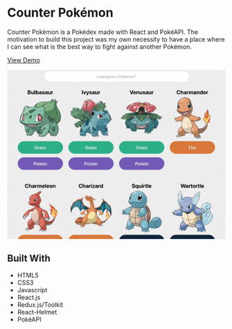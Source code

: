 # Counter Pokémon

Counter Pokémon is a Pokédex made with React and PokéAPI. The motivation to build this project was my own necessity to have a place where I can see what is the best way to fight against another Pokémon.

[View Demo](https://www.counterpokemon.com)

![preview-img](./images/preview.gif)

## Built With

* HTML5
* CSS3
* Javascript
* React.js
* Redux.js/Toolkit
* React-Helmet
* PokéAPI
